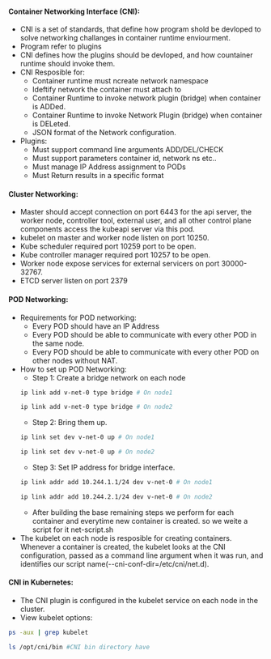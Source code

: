 #### Container Networking Interface (CNI):

- CNI is a set of standards, that define how program shold be devloped to solve networking challanges in container runtime enviourment.
- Program refer to plugins
- CNI defines how the plugins should be devloped, and how countainer runtime should invoke them.
- CNI Resposible for:
    - Container runtime must ncreate network namespace
    - Ideftify network the container must attach to
    - Container Runtime to invoke network plugin (bridge) when container is ADDed.
    - Container Runtime to invoke Network Plugin (bridge) when container is DELeted.
    - JSON format of the Network configuration.
- Plugins:
    - Must support command line arguments ADD/DEL/CHECK
    - Must support parameters container id, network ns etc..
    - Must manage IP Address assignment to PODs
    - Must Return results in a specific format

#### Cluster Networking:

- Master should accept connection on port 6443 for the api server, the worker node, controller tool, external user, and all other control plane components access the kubeapi server via this pod.
- kubelet on master and worker node listen on port 10250.
- Kube scheduler required port 10259 port to be open.
- Kube controller manager required port 10257 to be open.
- Worker node expose services for external servicers on port 30000-32767.
- ETCD server listen on port 2379

#### POD Networking:

- Requirements for POD networking:
    - Every POD should have an IP Address
    - Every POD should be able to communicate with every other POD in the same node.
    - Every POD should be able to communicate with every other POD on other nodes without NAT.
- How to set up POD Networking:
    - Step 1: Create a bridge network on each node
    ```sh
    ip link add v-net-0 type bridge # On node1
    ```
    ```sh
    ip link add v-net-0 type bridge # On node2
    ```
    - Step 2: Bring them up.
    ```sh
    ip link set dev v-net-0 up # On node1
    ```
    ```sh
    ip link set dev v-net-0 up # On node2
    ```
    - Step 3: Set IP address for bridge interface.
    ```sh
    ip link addr add 10.244.1.1/24 dev v-net-0 # On node1
    ```
    ```sh
    ip link addr add 10.244.2.1/24 dev v-net-0 # On node2
    ```
    - After building the base remaining steps we perform for each container and everytime new container is created. so we weite a script for it net-script.sh
- The kubelet on each node is resposible for creating containers. Whenever a container is created, the kubelet looks at the CNI configuration, passed as a command line argument when it was run, and identifies our script name(--cni-conf-dir=/etc/cni/net.d).

#### CNI in Kubernetes:

- The CNI plugin is configured in the kubelet service on each node in the cluster.
- View kubelet options:
```sh
ps -aux | grep kubelet
```
```sh
ls /opt/cni/bin #CNI bin directory have 
```











